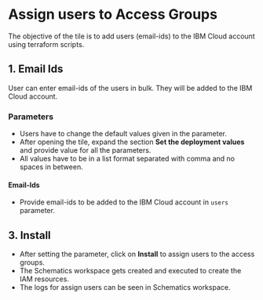 # Assign users to Access Groups

The objective of the tile is to add users (email-ids) to the IBM Cloud account using terraform scripts.


## 1. Email Ids
User can enter email-ids of the users in bulk. They will be added to the IBM Cloud account.

### Parameters
- Users have to change the default values given in the parameter.
- After opening the tile, expand the section **Set the deployment values** and provide value for all the parameters.
- All values have to be in a list format separated with comma and no spaces in between. 

#### Email-Ids
- Provide email-ids to be added to the IBM Cloud account in `users` parameter.
 
## 3. Install
- After setting the parameter, click on **Install** to assign users to the access groups. 
- The Schematics workspace gets created and executed to create the IAM resources. 
- The logs for assign users can be seen in Schematics workspace.